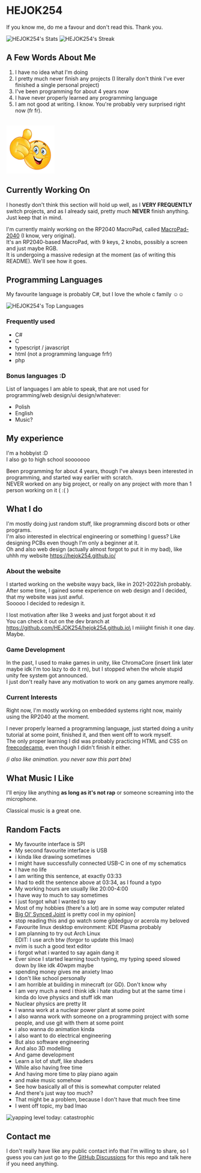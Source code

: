 # HEJOK254

If you know me, do me a favour and don't read this. Thank you.

![HEJOK254's Stats](https://github-readme-stats.vercel.app/api?username=HEJOK254&theme=tokyonight&show_icons=true&hide_border=true&count_private=true)
![HEJOK254's Streak](https://github-readme-streak-stats.herokuapp.com/?user=HEJOK254&theme=tokyonight&hide_border=true)

## A Few Words About Me
1. I have no idea what I'm doing
2. I pretty much never finish any projects (I literally don't think I've ever finished a single personal project)
3. I've been programming for about 4 years now
4. I have never properly learned any programming language
5. I am not good at writing. I know. You're probably very surprised right now (fr fr).

<br><img src="thumbup.webp" alt="Thumb Up Emoji" width="128px" height="128px">

## Currently Working On
I honestly don't think this section will hold up well, as I **VERY FREQUENTLY** switch projects, and as I already said, pretty much **NEVER** finish anything.\
Just keep that in mind.

I'm currently mainly working on the RP2040 MacroPad, called [MacroPad-2040](https://github.com/HEJOK254/MacroPad-2040) (I know, very original).\
It's an RP2040-based MacroPad, with 9 keys, 2 knobs, possibly a screen and just maybe RGB.\
It is undergoing a massive redesign at the moment (as of writing this README). We'll see how it goes.

## Programming Languages
My favourite language is probably C#, but I love the whole c family ☺️☺️

![HEJOK254's Top Languages](https://github-readme-stats.vercel.app/api/top-langs/?username=HEJOK254&theme=tokyonight&show_icons=true&hide_border=true&layout=compact)

### Frequently used
- C#
- C
- typescript / javascript
- html (not a programming language frfr)
- php

### Bonus languages :D
List of languages I am able to speak, that are not used for programming/web design/ui design/whatever:
- Polish
- English
- Music?

## My experience
I'm a hobbyist :D\
I also go to high school sooooooo

Been programming for about 4 years, though I've always been interested in programming, and started way earlier with scratch.\
NEVER worked on any big project, or really on any project with more than 1 person working on it ( :( )

## What I do
I'm mostly doing just random stuff, like programming discord bots or other programs.\
I'm also interested in electrical engineering or something I guess? Like designing PCBs even though I'm only a beginner at it.\
Oh and also web design (actually almost forgot to put it in my bad), like uhhh my website https://hejok254.github.io/

### About the website
I started working on the website wayy back, like in 2021-2022ish probably.\
After some time, I gained some experience on web design and I decided, that my website was just awful.\
Sooooo I decided to redesign it.

I lost motivation after like 3 weeks and just forgot about it xd\
You can check it out on the dev branch at https://github.com/HEJOK254/hejok254.github.io\
I miiiight finish it one day. Maybe.

### Game Development
In the past, I used to make games in unity, like ChromaCore (insert link later maybe idk I'm too lazy to do it rn), but I stopped when the whole stupid unity fee system got announced.\
I just don't really have any motivation to work on any games anymore really.

### Current Interests
Right now, I'm mostly working on embedded systems right now, mainly using the RP2040 at the moment.

I never properly learned a programming language, just started doing a unity tutorial at some point, finished it, and then went off to work myself.\
The only proper learning I did was probably practicing HTML and CSS on [freecodecamp](https://www.freecodecamp.org/), even though I didn't finish it either.

*(i also like animation. you never saw this part btw)*

## What Music I Like
I'll enjoy like anything **as long as it's not rap** or someone screaming into the microphone.

Classical music is a great one.

## Random Facts
- My favourite interface is SPI
- My second favourite interface is USB
- i kinda like drawing sometimes
- I might have successfully connected USB-C in one of my schematics
- I have no life
- I am writing this sentence, at exactly 03:33
- I had to edit the sentence above at 03:34, as I found a typo
- My working hours are usually like 20:00-4:00
- I have way to much to say sometimes
- I just forgot what I wanted to say
- Most of my hobbies (there's a lot) are in some way computer related
- [Big Ol' Synced Joint](https://youtu.be/CBge8fYK40o?si=WrMUoFY2lmZ7Zjz4) is pretty cool in my opinion]
- stop reading this and go watch some gildedguy or acerola my beloved
- Favourite linux desktop environment: KDE Plasma probably
- I am planning to try out Arch Linux\
EDIT: I use arch btw (forgor to update this lmao)
- nvim is such a good text editor
- i forgot what i wanted to say again dang it
- Ever since I started learning touch typing, my typing speed slowed down by like idk 40wpm maybe
- spending money gives me anxiety lmao
- I don't like school personally
- I am horrible at building in minecraft (or GD). Don't know why
- I am very much a nerd i think idk i hate studing but at the same time i kinda do love physics and stuff idk man
- Nuclear physics are pretty lit
- I wanna work at a nuclear power plant at some point
- I also wanna work with someone on a programming project with some people, and use git with them at some point
- i also wanna do animation kinda
- I also want to do electrical engineering
- But also software engineering
- And also 3D modelling
- And game development
- Learn a lot of stuff, like shaders
- While also having free time
- And having more time to play piano again
- and make music somehow
- See how basically all of this is somewhat computer related
- And there's just way too much?
- That might be a problem, because I don't have that much free time
- I went off topic, my bad lmao

![yapping level today: catastrophic](https://media1.tenor.com/m/4ptC4q_YQEYAAAAC/yapping-yapper.gif)

## Contact me
I don't really have like any public contact info that I'm willing to share, so I guess you can just go to the [GitHub Discussions](https://github.com/HEJOK254/HEJOK254/discussions) for this repo and talk here if you need anything.

<!--
**HEJOK254/HEJOK254** is a ✨ _special_ ✨ repository because its `README.md` (this file) appears on your GitHub profile.

Here are some ideas to get you started:

- 🔭 I’m currently working on ...
- 🌱 I’m currently learning ...
- 👯 I’m looking to collaborate on ...
- 🤔 I’m looking for help with ...
- 💬 Ask me about ...
- 📫 How to reach me: ...
- 😄 Pronouns: ...
- ⚡ Fun fact: ...
-->
